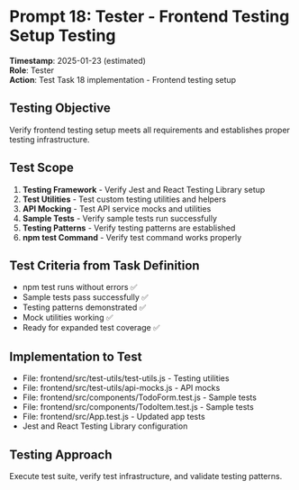 # Prompt 18: Tester - Frontend Testing Setup Testing
**Timestamp**: 2025-01-23 (estimated)  
**Role**: Tester  
**Action**: Test Task 18 implementation - Frontend testing setup

## Testing Objective
Verify frontend testing setup meets all requirements and establishes proper testing infrastructure.

## Test Scope
1. **Testing Framework** - Verify Jest and React Testing Library setup
2. **Test Utilities** - Test custom testing utilities and helpers
3. **API Mocking** - Test API service mocks and utilities
4. **Sample Tests** - Verify sample tests run successfully
5. **Testing Patterns** - Verify testing patterns are established
6. **npm test Command** - Verify test command works properly

## Test Criteria from Task Definition
- npm test runs without errors ✅
- Sample tests pass successfully ✅
- Testing patterns demonstrated ✅
- Mock utilities working ✅
- Ready for expanded test coverage ✅

## Implementation to Test
- File: frontend/src/test-utils/test-utils.js - Testing utilities
- File: frontend/src/test-utils/api-mocks.js - API mocks
- File: frontend/src/components/TodoForm.test.js - Sample tests
- File: frontend/src/components/TodoItem.test.js - Sample tests
- File: frontend/src/App.test.js - Updated app tests
- Jest and React Testing Library configuration

## Testing Approach
Execute test suite, verify test infrastructure, and validate testing patterns.